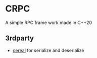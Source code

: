 # CRPC

A simple RPC frame work made in C++20

## 3rdparty

- [cereal](https://github.com/USCiLab/cereal) for serialize and deserialize